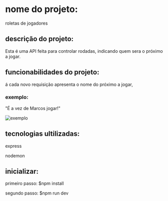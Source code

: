 # nome do projeto:

roletas de jogadores

## descrição do projeto:

Esta é uma API feita para controlar rodadas, indicando quem sera o próximo  a jogar.

## funcionabilidades do projeto:

á cada novo requisição apresenta o nome do próximo  a jogar,
### exemplo: 
"É a vez de Marcos jogar!"

![exemplo](https://prnt.sc/IsdeTKGbX96v)
## tecnologias ultilizadas:

express

nodemon 

## inicializar:
primeiro passo: 
$npm install 

segundo passo:
$npm run dev 





